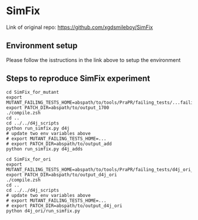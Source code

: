 # SimFix
Link of original repo: https://github.com/xgdsmileboy/SimFix

## Environment setup
Please follow the isstructions in the link above to setup the environment


## Steps to reproduce SimFix experiment
```
cd SimFix_for_mutant
export MUTANT_FAILING_TESTS_HOME=abspath/to/tools/PraPR/failing_tests/...failing_tests
export PATCH_DIR=abspath/to/output_1700
./compile.zsh
cd ..
cd ../../d4j_scripts
python run_simfix.py d4j
# update two env variables above
# export MUTANT_FAILING_TESTS_HOME=...
# export PATCH_DIR=abspath/to/output_add
python run_simfix.py d4j_adds
```
```
cd SimFix_for_ori
export MUTANT_FAILING_TESTS_HOME=abspath/to/tools/PraPR/failing_tests/d4j_ori_failing_tests
export PATCH_DIR=abspath/to/output_d4j_ori
./compile.zsh
cd ..
cd ../../d4j_scripts
# update two env variables above
# export MUTANT_FAILING_TESTS_HOME=...
# export PATCH_DIR=abspath/to/output_d4j_ori
python d4j_ori/run_simfix.py